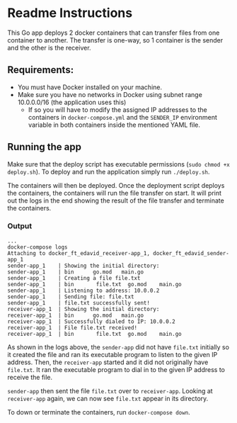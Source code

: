 # Readme Instructions

This Go app deploys 2 docker containers that can transfer files from one container to another. The transfer is one-way, so 1 container is the sender and the other is the receiver.

## Requirements:

- You must have Docker installed on your machine.
- Make sure you have no networks in Docker using subnet range 10.0.0.0/16 (the application uses this)
	- If so you will have to modify the assigned IP addresses to the containers in `docker-compose.yml` and the `SENDER_IP` environment variable in both containers inside the mentioned YAML file.

## Running the app

Make sure that the deploy script has executable permissions (`sudo chmod +x deploy.sh`). To deploy and run the application simply run `./deploy.sh`.

The containers will then be deployed. Once the deployment script deploys the containers, the containers will run the file transfer on start. It will print out the logs in the end showing the result of the file transfer and terminate the containers.

### Output

```
...
docker-compose logs
Attaching to docker_ft_edavid_receiver-app_1, docker_ft_edavid_sender-app_1
sender-app_1    | Showing the initial directory:
sender-app_1    | bin      go.mod   main.go
sender-app_1    | Creating a file file.txt
sender-app_1    | bin       file.txt  go.mod    main.go
sender-app_1    | Listening to address: 10.0.0.2
sender-app_1    | Sending file: file.txt
sender-app_1    | file.txt successfully sent!
receiver-app_1  | Showing the initial directory:
receiver-app_1  | bin      go.mod   main.go
receiver-app_1  | Successfully dialed to IP: 10.0.0.2
receiver-app_1  | File file.txt received!
receiver-app_1  | bin       file.txt  go.mod    main.go
```

As shown in the logs above, the `sender-app` did not have `file.txt` initially so it created the file and ran its executable program to listen to the given IP address. Then, the `receiver-app` started and it did not originally have `file.txt`. It ran the executable program to dial in to the given IP address to receive the file. 

`sender-app` then sent the file `file.txt` over to `receiver-app`. Looking at `receiver-app` again, we can now see `file.txt` appear in its directory.

To down or terminate the containers, run `docker-compose down`.
